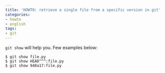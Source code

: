 ```yaml
---
title: 'HOWTO: retrieve a single file from a specific version in git'
categories:
- howto
- english
tags:
- git
---
```

`git show` will help you. Few examples below:

```
$ git show file.py  
$ git show HEAD^^^:file.py  
$ git show 948a17:file.py
```
    
    

